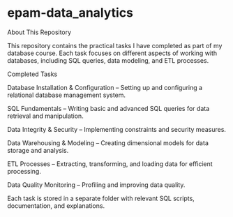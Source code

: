 # epam-data_analytics
About This Repository

This repository contains the practical tasks I have completed as part of my database course. Each task focuses on different aspects of working with databases, including SQL queries, data modeling, and ETL processes.

Completed Tasks

Database Installation & Configuration – Setting up and configuring a relational database management system.

SQL Fundamentals – Writing basic and advanced SQL queries for data retrieval and manipulation.

Data Integrity & Security – Implementing constraints and security measures.

Data Warehousing & Modeling – Creating dimensional models for data storage and analysis.

ETL Processes – Extracting, transforming, and loading data for efficient processing.

Data Quality Monitoring – Profiling and improving data quality.

Each task is stored in a separate folder with relevant SQL scripts, documentation, and explanations.
